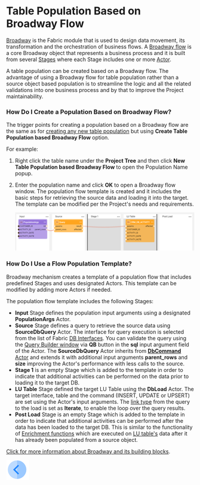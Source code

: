 # Table Population Based on Broadway Flow

[Broadway](01_broadway_overview.md) is the Fabric module that is used to design data movement, its transformation and the orchestration of business flows. A [Broadway flow](/articles/19_Broadway/02a_broadway_flow_overview.md.md) is a core Broadway object that represents a business process and it is built from several [Stages](https://github.com/k2view-academy/K2View-Academy/blob/KB_DROP2_99_BROADWAY/articles/19_Broadway/19_broadway_flow_stages.md) where each Stage includes one or more [Actor](https://github.com/k2view-academy/K2View-Academy/blob/KB_DROP2_99_BROADWAY/articles/19_Broadway/03_broadway_actor.md).

A table population can be created based on a Broadway flow. The advantage of using a Broadway flow for table population rather than a source object based population is to streamline the logic and all the related validations into one business process and by that to improve the Project maintainability.

### How Do I Create a Population Based on Broadway Flow?

The trigger points for creating a population based on a Broadway flow are the same as for [creating any new table population](03_creating_a_new_table_population.md) but using **Create Table Population based Broadway Flow** option.

For example:

1. Right click the table name under the **Project Tree** and then click **New Table Population based Broadway Flow** to open the Population Name  popup.

2. Enter the population name and click **OK** to open a Broadway flow window. The population flow template is created and it includes the basic steps for retrieving the source data and loading it into the target. The template can be modified per the Project's needs and requirements.

   ![image](images/07_14_01.PNG)



### How Do I Use a Flow Population Template?

Broadway mechanism creates a template of a population flow that includes predefined Stages and uses designated Actors. This template can be modified by adding more Actors if needed. 

The population flow template includes the following Stages:

* **Input** Stage defines the population input arguments using a designated **PopulationArgs** Actor.
* **Source** Stage defines a query to retrieve the source data using **SourceDbQuery** Actor. The interface for query execution is selected from the list of Fabric [DB Interfaces](/articles/05_DB_interfaces/03_DB_interfaces_overview.md). You can validate the query using the [Query Builder window](/articles/11_query_builder/02_query_builder_window.md) via **QB** button in the **sql** input argument field of the Actor. The **SourceDbQuery** Actor inherits from [**DbCommand** Actor](05_db_actors.md) and extends it with additional input arguments **parent_rows** and **size** improving the Actor's performance with less calls to the source.
* **Stage 1** is an empty Stage which is added to the template in order to indicate that additional activities can be performed on the data prior to loading it to the target DB. 
* **LU Table** Stage defined the target LU Table using the **DbLoad** Actor. The target interface, table and the command (INSERT, UPDATE or UPSERT) are set using the Actor's input arguments. The [link type](/articles/19_Broadway/07_broadway_flow_linking_actors.md#link-object-properties) from the query to the load is set as **Iterate**, to enable the loop over the query results.
* **Post Load** Stage is an empty Stage which is added to the template in order to indicate that additional activities can be performed after the data has been loaded to the target DB. This is similar to the functionality of [Enrichment functions](/articles/10_enrichment_function/01_enrichment_function_overview.md) which are executed on [LU table's](/articles/06_LU_tables/01_LU_tables_overview.md) data after it has already been populated from a source object.

[Click for more information about Broadway and its building blocks](/articles/19_Broadway/README.md).

[![Previous](/articles/images/Previous.png)](13_LU_table_population_execution_order.md)